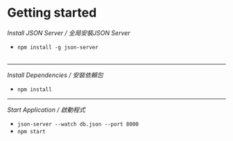 Getting started
===========
*Install JSON Server / 全局安裝JSON Server*
- `npm install -g json-server`<br><br>
-----
 *Install Dependencies / 安裝依賴包* 
- `npm install`
-----
*Start Application / 啟動程式*
- `json-server --watch db.json --port 8000`
- `npm start`
